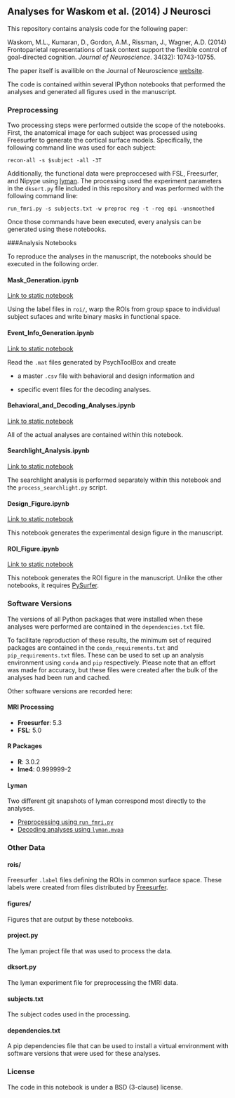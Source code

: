 Analyses for Waskom et al. (2014) J Neurosci
--------------------------------------------

This repository contains analysis code for the following paper:

Waskom, M.L., Kumaran, D., Gordon, A.M., Rissman, J., Wagner, A.D. (2014) Frontoparietal representations of task context support the flexible control of goal-directed cognition. *Journal of Neuroscience*. 34(32): 10743-10755.

The paper itself is availible on the Journal of Neuroscience [website](http://www.jneurosci.org/content/34/32/10743).

The code is contained within several IPython notebooks that performed the analyses and generated all figures used in the manuscript.


### Preprocessing

Two processing steps were performed outside the scope of the notebooks. First,
the anatomical image for each subject was processed using Freesurfer to
generate the cortical surface models. Specifically, the following command line
was used for each subject:

    recon-all -s $subject -all -3T

Additionally, the functional data were preproccesed with FSL, Freesurfer, and
Nipype using [lyman](http://stanford.edu/~mwaskom/software/lyman). The
processing used the experiment parameters in the `dksort.py` file included in
this repository and was performed with the following command line:

    run_fmri.py -s subjects.txt -w preproc reg -t -reg epi -unsmoothed

Once those commands have been executed, every analysis can be generated using
these notebooks.


###Analysis Notebooks

To reproduce the analyses in the manuscript, the notebooks should be executed
in the following order.

#### Mask_Generation.ipynb

[Link to static notebook](http://nbviewer.ipython.org/github/WagnerLabPapers/Waskom_JNeurosci_2014/blob/master/Mask_Generation.ipynb)

Using the label files in `roi/`, warp the ROIs from group space to individual
subject sufaces and write binary masks in functional space.

#### Event_Info_Generation.ipynb

[Link to static notebook](http://nbviewer.ipython.org/github/WagnerLabPapers/Waskom_JNeurosci_2014/blob/master/Event_Info_Generation.ipynb)

Read the `.mat` files generated by PsychToolBox and create

- a master `.csv` file with behavioral and design information and

- specific event files for the decoding analyses.

#### Behavioral_and_Decoding_Analyses.ipynb

[Link to static notebook](http://nbviewer.ipython.org/github/WagnerLabPapers/Waskom_JNeurosci_2014/blob/master/Behavioral_and_Decoding_Analyses.ipynb)

All of the actual analyses are contained within this notebook.

#### Searchlight_Analysis.ipynb

[Link to static notebook](http://nbviewer.ipython.org/github/WagnerLabPapers/Waskom_JNeurosci_2014/blob/master/Searchlight_Analysis.ipynb)

The searchlight analysis is performed separately within this notebook and the
`process_searchlight.py` script.

#### Design_Figure.ipynb

[Link to static notebook](http://nbviewer.ipython.org/github/WagnerLabPapers/Waskom_JNeurosci_2014/blob/master/Design_Figure.ipynb)

This notebook generates the experimental design figure in the manuscript.

#### ROI_Figure.ipynb

[Link to static notebook](http://nbviewer.ipython.org/github/WagnerLabPapers/Waskom_JNeurosci_2014/blob/master/ROI_Figure.ipynb)

This notebook generates the ROI figure in the manuscript. Unlike the other
notebooks, it requires [PySurfer](http://pysurfer.github.io).


### Software Versions

The versions of all Python packages that were installed when these analyses
were performed are contained in the `dependencies.txt` file.

To facilitate reproduction of these results, the minimum set of required
packages are contained in the `conda_requirements.txt` and
`pip_requirements.txt` files. These can be used to set up an analysis
environment using `conda` and `pip` respectively. Please note that an effort
was made for accuracy, but these files were created after the bulk of the
analyses had been run and cached.

Other software versions are recorded here:

#### MRI Processing

- **Freesurfer**: 5.3
- **FSL**: 5.0

#### R Packages

- **R**: 3.0.2
- **lme4**: 0.999999-2

#### Lyman

Two different git snapshots of lyman correspond most directly to the analyses.

- [Preprocessing using `run_fmri.py`](https://github.com/mwaskom/lyman/tree/d1c4604bbc7973550175a7eaf1885ebb45774082)
- [Decoding analyses using `lyman.mvpa`](https://github.com/mwaskom/lyman/tree/983c721824d31859383c3b5c5b64569af2f8130e)


### Other Data

#### rois/

Freesurfer `.label` files defining the ROIs in common surface space. These
labels were created from files distributed by
[Freesurfer](http://ftp.nmr.mgh.harvard.edu/fswiki/CorticalParcellation_Yeo2011).

#### figures/

Figures that are output by these notebooks.

#### project.py

The lyman project file that was used to process the data.

#### dksort.py

The lyman experiment file for preprocessing the fMRI data.

#### subjects.txt

The subject codes used in the processing.

#### dependencies.txt

A pip dependencies file that can be used to install a virtual environment with
software versions that were used for these analyses.

### License 

The code in this notebook is under a BSD (3-clause) license.
